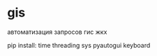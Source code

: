 # gis
автоматизация запросов гис жкх

pip install:
    time
    threading
    sys
    pyautogui
    keyboard
